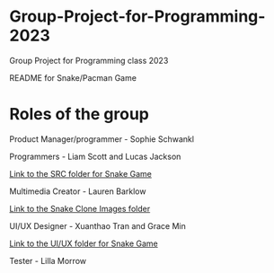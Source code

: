 # Group-Project-for-Programming-2023
Group Project for Programming class 2023


README for Snake/Pacman Game


# Roles of the group

Product Manager/programmer - Sophie Schwankl

Programmers - Liam Scott and Lucas Jackson

[Link to the SRC folder for Snake Game](https://github.com/LemScoot/Group-Project-for-Programming-2023/tree/main/src)

Multimedia Creator - Lauren Barklow

[Link to the Snake Clone Images folder](https://github.com/LemScoot/Group-Project-for-Programming-2023/tree/main/Snake%20Clone/Images%20for%20Snake%20Clone)

UI/UX Designer - Xuanthao Tran and Grace Min

[Link to the UI/UX folder for Snake Game](https://github.com/LemScoot/Group-Project-for-Programming-2023/blob/main/Snake%20Clone/readme.md)

Tester - Lilla Morrow

